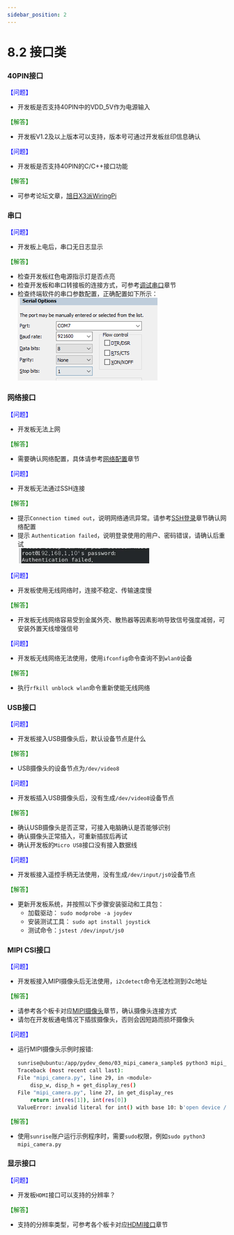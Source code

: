 ```yaml
---
sidebar_position: 2
---
```


# 8.2 接口类

### 40PIN接口

<font color='Blue'>【问题】</font> 

- 开发板是否支持40PIN中的VDD_5V作为电源输入

<font color='Green'>【解答】</font> 

- 开发板V1.2及以上版本可以支持，版本号可通过开发板丝印信息确认

<font color='Blue'>【问题】</font> 

- 开发板是否支持40PIN的C/C++接口功能

<font color='Green'>【解答】</font>

- 可参考论坛文章，[旭日X3派WiringPi](https://developer.d-robotics.cc/forumDetail/109609560406362634)

### 串口

<font color='Blue'>【问题】</font> 

- 开发板上电后，串口无日志显示

<font color='Green'>【解答】</font> 

- 检查开发板红色电源指示灯是否点亮
- 检查开发板和串口转接板的连接方式，可参考[调试串口](../01_Quick_start/remote_login.md)章节
- 检查终端软件的串口参数配置，正确配置如下所示：  
![image-20221124200013163](../../static/img/08_FAQ/image/interface/image-20221124200013163.png)

### 网络接口

<font color='Blue'>【问题】</font> 

- 开发板无法上网

<font color='Green'>【解答】</font> 

- 需要确认网络配置，具体请参考[网络配置](../02_System_configuration/01_network_blueteeth.md)章节

<font color='Blue'>【问题】</font> 

- 开发板无法通过SSH连接

<font color='Green'>【解答】</font> 

- 提示`Connection timed out`，说明网络通讯异常。请参考[SSH登录](../01_Quick_start/remote_login.md)章节确认网络配置
- 提示 `Authentication failed`，说明登录使用的用户、密码错误，请确认后重试  
![image-20221124201544978](../../static/img/08_FAQ/image/interface/image-20221124201544978.png)

<font color='Blue'>【问题】</font> 

- 开发板使用无线网络时，连接不稳定、传输速度慢

<font color='Green'>【解答】</font> 

- 开发板无线网络容易受到金属外壳、散热器等因素影响导致信号强度减弱，可安装外置天线增强信号

<font color='Blue'>【问题】</font> 

- 开发板无线网络无法使用，使用`ifconfig`命令查询不到`wlan0`设备

<font color='Green'>【解答】</font> 

- 执行`rfkill unblock wlan`命令重新使能无线网络  

### USB接口

<font color='Blue'>【问题】</font> 

- 开发板接入USB摄像头后，默认设备节点是什么

<font color='Green'>【解答】</font> 

- USB摄像头的设备节点为`/dev/video8`

<font color='Blue'>【问题】</font> 

- 开发板插入USB摄像头后，没有生成`/dev/video8`设备节点

<font color='Green'>【解答】</font> 

- 确认USB摄像头是否正常，可接入电脑确认是否能够识别
- 确认摄像头正常插入，可重新插拔后再试
- 确认开发板的`Micro USB`接口没有接入数据线

<font color='Blue'>【问题】</font> 

- 开发板接入遥控手柄无法使用，没有生成`/dev/input/js0`设备节点

<font color='Green'>【解答】</font> 

- 更新开发板系统，并按照以下步骤安装驱动和工具包：
    - 加载驱动： `sudo modprobe -a joydev` 
    - 安装测试工具： `sudo apt install joystick`
    - 测试命令：`jstest /dev/input/js0`

### MIPI CSI接口

<font color='Blue'>【问题】</font> 

- 开发板接入MIPI摄像头后无法使用，`i2cdetect`命令无法检测到i2c地址

<font color='Green'>【解答】</font> 

- 请参考各个板卡对应[MIPI摄像头](../01_Quick_start/hardware_introduction/rdk_x3.md)章节，确认摄像头连接方式
- 请勿在开发板通电情况下插拔摄像头，否则会因短路而损坏摄像头

<font color='Blue'>【问题】</font> 

- 运行MIPI摄像头示例时报错:
    ```bash
    sunrise@ubuntu:/app/pydev_demo/03_mipi_camera_sample$ python3 mipi_camera.py
    Traceback (most recent call last):
    File "mipi_camera.py", line 29, in <module>
        disp_w, disp_h = get_display_res()
    File "mipi_camera.py", line 27, in get_display_res
        return int(res[1]), int(res[0])
    ValueError: invalid literal for int() with base 10: b'open device /dev/lt8618_ioctl failed\ndevice not open\n1080'
    ```

<font color='Green'>【解答】</font> 

- 使用`sunrise`账户运行示例程序时，需要`sudo`权限，例如`sudo python3 mipi_camera.py`

### 显示接口

<font color='Blue'>【问题】</font> 

- 开发板`HDMI`接口可以支持的分辨率？

<font color='Green'>【解答】</font> 

- 支持的分辨率类型，可参考各个板卡对应[HDMI接口](../01_Quick_start/hardware_introduction/rdk_x3.md)章节